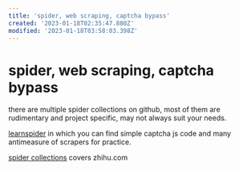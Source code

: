 ```yaml
---
title: 'spider, web scraping, captcha bypass'
created: '2023-01-18T02:35:47.880Z'
modified: '2023-01-18T03:58:03.398Z'
---
```


# spider, web scraping, captcha bypass

there are multiple spider collections on github, most of them are rudimentary and project specific, may not always suit your needs.

[learnspider](http://learnspider.evilrecluse.top/) in which you can find simple captcha js code and many antimeasure of scrapers for practice.

[spider collections](https://github.com/srx-2000/spider_collection) covers zhihu.com

[]()
